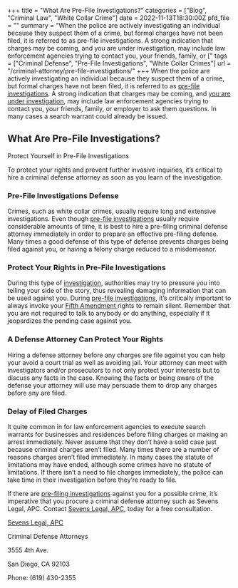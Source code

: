 +++
title = "What Are Pre-File Investigations?"
categories = ["Blog", "Criminal Law", "White Collar Crime"]
date = 2022-11-13T18:30:00Z
pfd_file = ""
summary = "When the police are actively investigating an individual because they suspect them of a crime, but formal charges have not been filed, it is referred to as pre-file investigations. A strong indication that charges may be coming, and you are under investigation, may include law enforcement agencies trying to contact you, your friends, family, or ["
tags = ["Criminal Defense", "Pre-File Investigations", "White Collar Crimes"]
url = "/criminal-attorney/pre-file-investigations/"
+++
When the police are actively investigating an individual because they suspect them of a crime, but formal charges have not been filed, it is referred to as [pre-file investigations](https://www.sevenslegal.com/ "Sevens Legal, APC"). A strong indication that charges may be coming, and [you are under investigation](https://www.sevenslegal.com/ "Sevens Legal, APC"), may include law enforcement agencies trying to contact you, your friends, family, or employer to ask them questions. In many cases a search warrant could already be issued.

## What Are Pre-File Investigations?

Protect Yourself in Pre-File Investigations

To protect your rights and prevent further invasive inquiries, it’s critical to hire a criminal defense attorney as soon as you learn of the investigation.

### Pre-File Investigations Defense

Crimes, such as white collar crimes, usually require long and extensive investigations. Even though [pre-file investigations](https://www.sevenslegal.com/ "Sevens Legal, APC") usually require considerable amounts of time, it is best to hire a pre-filing criminal defense attorney immediately in order to prepare an effective pre-filing defense. Many times a good defense of this type of defense prevents charges being filed against you, or having a felony charge reduced to a misdemeanor.

### Protect Your Rights in Pre-File Investigations

During this type of [investigation](https://www.sevenslegal.com/ "Sevens Legal, APC"), authorities may try to pressure you into telling your side of the story, thus revealing damaging information that can be used against you. During [pre-file investigations](https://www.sevenslegal.com/ "Sevens Legal, APC"), it’s critically important to always invoke your [Fifth Amendment ](https://www.sevenslegal.com/ "Sevens Legal, APC")rights to remain silent. Remember that you are not required to talk to anybody or do anything, especially if it jeopardizes the pending case against you.

### A Defense Attorney Can Protect Your Rights

Hiring a defense attorney before any charges are file against you can help your avoid a court trial as well as avoiding jail. Your attorney can meet with investigators and/or prosecutors to not only protect your interests but to discuss any facts in the case. Knowing the facts or being aware of the defense your attorney will use may persuade them to drop any charges before any are filed.

### Delay of Filed Charges

It quite common in for law enforcement agencies to execute search warrants for businesses and residences before filing charges or making an arrest immediately. Never assume that they don’t have a solid case just because criminal charges aren’t filed. Many times there are a number of reasons charges aren’t filed immediately. In many cases the statute of limitations may have ended, although some crimes have no statute of limitations. If there isn’t a need to file charges immediately, the police can take time in their investigation before they’re ready to file.

If there are [pre-filing investigations](https://www.sevenslegal.com/ "Sevens Legal, APC") against you for a possible crime, it’s imperative that you procure a criminal defense attorney such as Sevens Legal, APC. Contact [Sevens Legal, APC](https://www.sevenslegal.com/ "Sevens Legal, APC"), today for a free consultation.

[Sevens Legal, APC](https://www.sevenslegal.com/ "Sevens Legal, APC")

Criminal Defense Attorneys

3555 4th Ave.

San Diego, CA 92103

Phone: (619) 430-2355